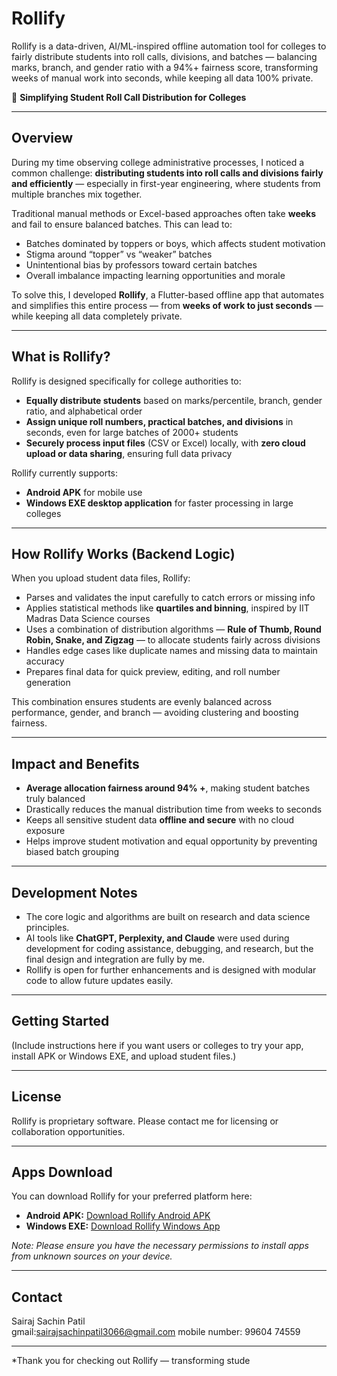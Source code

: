 # Rollify
Rollify is a data-driven, AI/ML-inspired offline automation tool for colleges to fairly distribute students into roll calls, divisions, and batches — balancing marks, branch, and gender ratio with a 94%+ fairness score, transforming weeks of manual work into seconds, while keeping all data 100% private.

🚀 **Simplifying Student Roll Call Distribution for Colleges**

---

## Overview

During my time observing college administrative processes, I noticed a common challenge: **distributing students into roll calls and divisions fairly and efficiently** — especially in first-year engineering, where students from multiple branches mix together. 

Traditional manual methods or Excel-based approaches often take **weeks** and fail to ensure balanced batches. This can lead to:

- Batches dominated by toppers or boys, which affects student motivation  
- Stigma around “topper” vs “weaker” batches  
- Unintentional bias by professors toward certain batches  
- Overall imbalance impacting learning opportunities and morale  

To solve this, I developed **Rollify**, a Flutter-based offline app that automates and simplifies this entire process — from **weeks of work to just seconds** — while keeping all data completely private.

---

## What is Rollify?

Rollify is designed specifically for college authorities to:

- **Equally distribute students** based on marks/percentile, branch, gender ratio, and alphabetical order  
- **Assign unique roll numbers, practical batches, and divisions** in seconds, even for large batches of 2000+ students  
- **Securely process input files** (CSV or Excel) locally, with **zero cloud upload or data sharing**, ensuring full data privacy  

Rollify currently supports:

- **Android APK** for mobile use  
- **Windows EXE desktop application** for faster processing in large colleges  

---

## How Rollify Works (Backend Logic)

When you upload student data files, Rollify:

- Parses and validates the input carefully to catch errors or missing info  
- Applies statistical methods like **quartiles and binning**, inspired by IIT Madras Data Science courses  
- Uses a combination of distribution algorithms — **Rule of Thumb, Round Robin, Snake, and Zigzag** — to allocate students fairly across divisions  
- Handles edge cases like duplicate names and missing data to maintain accuracy  
- Prepares final data for quick preview, editing, and roll number generation  

This combination ensures students are evenly balanced across performance, gender, and branch — avoiding clustering and boosting fairness.

---

## Impact and Benefits

- **Average allocation fairness around 94% +**, making student batches truly balanced  
- Drastically reduces the manual distribution time from weeks to seconds  
- Keeps all sensitive student data **offline and secure** with no cloud exposure  
- Helps improve student motivation and equal opportunity by preventing biased batch grouping  

---

## Development Notes

- The core logic and algorithms are built on research and data science principles.  
- AI tools like **ChatGPT, Perplexity, and Claude** were used during development for coding assistance, debugging, and research, but the final design and integration are fully by me.  
- Rollify is open for further enhancements and is designed with modular code to allow future updates easily.  

---

## Getting Started

(Include instructions here if you want users or colleges to try your app, install APK or Windows EXE, and upload student files.)

---

## License

Rollify is proprietary software. Please contact me for licensing or collaboration opportunities.

---

## Apps Download

You can download Rollify for your preferred platform here:

- **Android APK:** [Download Rollify Android APK](https://drive.google.com/file/d/1ST81HMyEzFbWYz90Hg0b3tNKqU3MTKhk/view?usp=sharing)  
- **Windows EXE:** [Download Rollify Windows App](https://drive.google.com/file/d/1oZxvoodO2UT2EGSXedpOZRLnbNQm7oUQ/view?usp=sharing)  

*Note: Please ensure you have the necessary permissions to install apps from unknown sources on your device.*

---

## Contact

Sairaj Sachin Patil  
gmail:sairajsachinpatil3066@gmail.com
mobile number: 99604 74559


---

*Thank you for checking out Rollify — transforming stude
